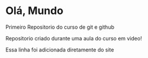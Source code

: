 # Olá, Mundo
 Primeiro Repositorio do curso de git e github

 Repositorio criado durante uma aula do curso em video!

Essa linha foi adicionada diretamente do site 


